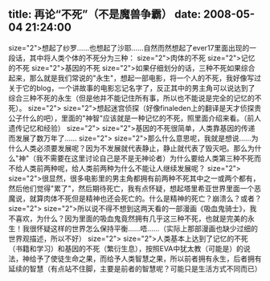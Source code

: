 title: 再论“不死”（不是魔兽争霸）
date: 2008-05-04 21:24:00
---

 size="2">想起了纱罗……也想起了沙耶……自然而然想起了ever17里面出现的一段话，其中将人类个体的不死分为三种：  size="2">肉体的不死  size="2">记忆的不死  size="2">基因的不死  size="2">如果仔细划分的话，三种不死如果综合起来，那么就是我们常说的"永生"，想起一部电影，将一个人的不死，我好像写过关于它的blog，一个讲故事的电影忘记名字了，反正其中的男主角可以说达到了综合三种不死的永生（但是他并不能记住所有事，所以也不能说是完全的记忆的不死）。  size="2">   size="2">想起迷宫侦探（好像finaleden上的翻译是天才侦探贵公子什么的吧），里面的"神智"应该就是一种记忆的不死，照里面介绍来看。（前人遗传记忆和经验）  size="2">   size="2">基因的不死很简单，人类靠基因的传递而发展了数万年了……  size="2">   size="2">那么什么意思呢，我就是想说……为什么人类必须要发展呢？因为不发展就代表静止，静止就代表了毁灭吧。那么为什么"神"（我不需要在这里讨论自己是不是无神论者）为什么要给人类第三种不死而不给人类前两种呢，给人类前两种为什么不能让人继续发展呢？  size="2">   size="2">很显然，很多电影里的男主角都拥有前两种不死其中之一或两个都有，然后他们觉得"累了"，然后期待死亡，我有点怀疑，想起塔里希亚世界里面一个恶魔说，就算肉体不死但是精神也还会死亡的。什么是精神的死亡？崩溃么？或者？  size="2">   size="2">所以说不得不想到这两天看的一部漫画《吸血鬼骑士》，我不喜欢，为什么？因为里面的吸血鬼竟然拥有几乎这三种不死，也就是完美的永生！我很怀疑这样的世界怎么保持平衡……唔……（实际上那部漫画也缺少过细的世界观描述，所以不好）  size="2">   size="2">人类基本上达到了记忆的不死（书籍和学习）和基因的不死（繁衍生息），按照EVA中犹太教（可能是）的说法，神给予了使徒生命之果，而给予人类智慧之果，所以前者拥有永生，后者拥有延续的智慧（有点站不住脚，主要是前者的智慧呢？可能只是生活方式不同而已）
